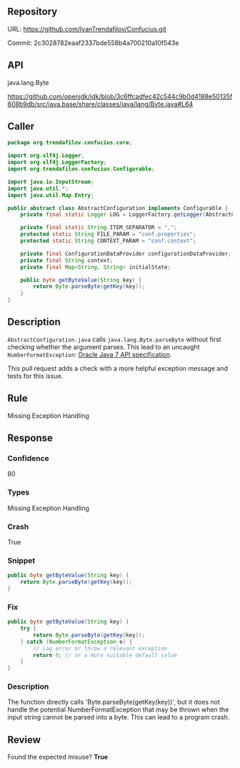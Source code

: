 ## Repository

URL: https://github.com/IvanTrendafilov/Confucius.git

Commit: 2c3028782eaaf2337bde558b4a700210a10f543e

## API

java.lang.Byte

https://github.com/openjdk/jdk/blob/3c6ffcadfec42c544c9b0d4188e50135f608b9db/src/java.base/share/classes/java/lang/Byte.java#L64

## Caller

```java
package org.trendafilov.confucius.core;

import org.slf4j.Logger;
import org.slf4j.LoggerFactory;
import org.trendafilov.confucius.Configurable;

import java.io.InputStream;
import java.util.*;
import java.util.Map.Entry;

public abstract class AbstractConfiguration implements Configurable {
	private final static Logger LOG = LoggerFactory.getLogger(AbstractConfiguration.class);

	private final static String ITEM_SEPARATOR = ",";
	protected static String FILE_PARAM = "conf.properties";
	protected static String CONTEXT_PARAM = "conf.context";

	private final ConfigurationDataProvider configurationDataProvider;
	private final String context;
	private final Map<String, String> initialState;

	public byte getByteValue(String key) {
		return Byte.parseByte(getKey(key));
	}
}

```

## Description

`AbstractConfiguration.java` calls `java.lang.Byte.parseByte` without first checking whether the argument parses.
This lead to an uncaught `NumberFormatException`: [Oracle Java 7 API specification](http://docs.oracle.com/javase/7/docs/api/java/lang/Long.html#parseLong%28java.lang.String,%20int%29).

This pull request adds a check with a  more helpful exception message and tests for this issue.


## Rule

Missing Exception Handling

## Response

### Confidence

80

### Types

Missing Exception Handling

### Crash

True

### Snippet

```java
public byte getByteValue(String key) {
	return Byte.parseByte(getKey(key));
}
```

### Fix

```java
public byte getByteValue(String key) {
	try {
		return Byte.parseByte(getKey(key));
	} catch (NumberFormatException e) {
		// Log error or throw a relevant exception
		return 0; // or a more suitable default value
	}
}
```

### Description

The function directly calls 'Byte.parseByte(getKey(key))', but it does not handle the potential NumberFormatException that may be thrown when the input string cannot be parsed into a byte. This can lead to a program crash.

## Review

Found the expected misuse? **True**

